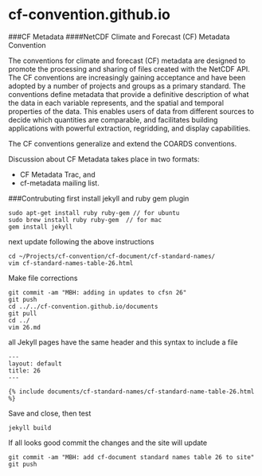 cf-convention.github.io
==========================

###CF Metadata
####NetCDF Climate and Forecast (CF) Metadata Convention

The conventions for climate and forecast (CF) metadata are designed to promote the processing and sharing of files created with the NetCDF API. The CF conventions are increasingly gaining acceptance and have been adopted by a number of projects and groups as a primary standard. The conventions define metadata that provide a definitive description of what the data in each variable represents, and the spatial and temporal properties of the data. This enables users of data from different sources to decide which quantities are comparable, and facilitates building applications with powerful extraction, regridding, and display capabilities.     

The CF conventions generalize and extend the COARDS conventions.     

Discussion about CF Metadata takes place in two formats:
* CF Metadata Trac, and
* cf-metadata mailing list.

###Contrubuting
first install jekyll and ruby gem plugin

    sudo apt-get install ruby ruby-gem // for ubuntu
    sudo brew install ruby ruby-gem  // for mac
    gem install jekyll

next update following the above instructions

    cd ~/Projects/cf-convention/cf-document/cf-standard-names/
    vim cf-standard-names-table-26.html
    
Make file corrections

    git commit -am "MBH: adding in updates to cfsn 26"
    git push
    cd ../../cf-convention.github.io/documents
    git pull
    cd ../
    vim 26.md

all Jekyll pages have the same header and this syntax to include a file

    ---
    layout: default
    title: 26
    ---

    {% include documents/cf-standard-names/cf-standard-name-table-26.html %}

Save and close, then test

    jekyll build

If all looks good commit the changes and the site will update

    git commit -am "MBH: add cf-document standard names table 26 to site"
    git push
